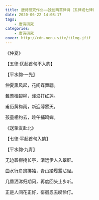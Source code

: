 ```yaml
---
title: 唐诗研究作业——独创两首律诗（五律或七律）
date: 2020-06-22 14:08:17
tags: 
    - 唐诗研究
categories:
    - 唐诗研究
cover: http://cdn.nenu.site/tilmg.jfif
---
```


《仲夏》

【五律·仄起首句不入韵】

【平水韵·一先】

仲夏熏风起，花间蝶舞翩。

雏莺栖碧柳，浅浪打红莲。

甫历黄梅雨，新迎薄雾天。

孩童相约去，趁午捕鸣蝉。

《送挚友赴北》



【七律·平起首句入韵】

【平水韵·九青】

无边碧柳掩长亭，渐远伊人入翠屏。

曲水行舟岚拂袖，青山踏履露沾陉。

几番洒涕归期问，再度回头止步听。

正是人间花正好，徘徊忍去叹伶仃。


